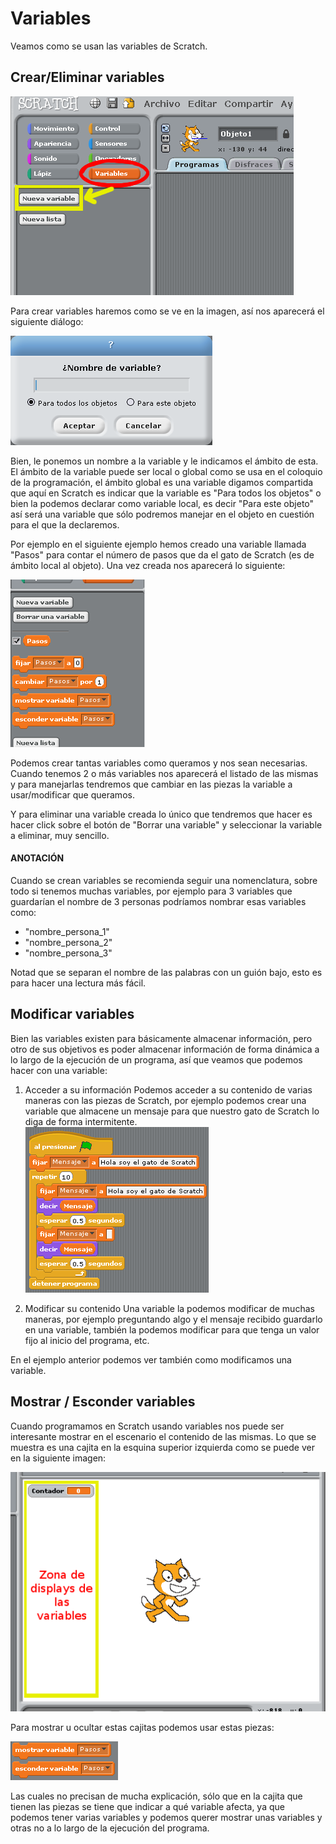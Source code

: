 # Variables
Veamos como se usan las variables de Scratch.

## Crear/Eliminar variables
![](../img/Tema2_variables_nueva.png "Nueva variable")

Para crear variables haremos como se ve en la imagen, así nos aparecerá el siguiente diálogo:

![](../img/Tema2_variables_ambito.png "Ámbito de variables")

Bien, le ponemos un nombre a la variable y le indicamos el ámbito de esta. El ámbito de la variable puede ser local o global como se usa en el coloquio de la programación, el ámbito global es una variable digamos compartida que aquí en Scratch es indicar que la variable es "Para todos los objetos" o bien la podemos declarar como variable local, es decir "Para este objeto" así será una variable que sólo podremos manejar en el objeto en cuestión para el que la declaremos.

Por ejemplo en el siguiente ejemplo hemos creado una variable llamada "Pasos" para contar el número de pasos que da el gato de Scratch (es de ámbito local al objeto). Una vez creada nos aparecerá lo siguiente:

![](../img/Tema2_variables_creada.png "Variable Creada")

Podemos crear tantas variables como queramos y nos sean necesarias. Cuando tenemos 2 o más variables nos aparecerá el listado de las mismas y para manejarlas tendremos que cambiar en las piezas la variable a usar/modificar que queramos.

Y para eliminar una variable creada lo único que tendremos que hacer es hacer click sobre el botón de "Borrar una variable" y seleccionar la variable a eliminar, muy sencillo.

#### ANOTACIÓN
Cuando se crean variables se recomienda seguir una nomenclatura, sobre todo si tenemos muchas variables, por ejemplo para 3 variables que guardarían el nombre de 3 personas podríamos nombrar esas variables como:

* "nombre_persona_1"
* "nombre_persona_2"
* "nombre_persona_3"

Notad que se separan el nombre de las palabras con un guión bajo, esto es para hacer una lectura más fácil.

## Modificar variables
Bien las variables existen para básicamente almacenar información, pero otro de sus objetivos es poder almacenar información de forma dinámica a lo largo de la ejecución de un programa, así que veamos que podemos hacer con una variable:

1. Acceder a su información
Podemos acceder a su contenido de varias maneras con las piezas de Scratch, por ejemplo podemos crear una variable que almacene un mensaje para que nuestro gato de Scratch lo diga de forma intermitente. <br>
![](../img/Tema2_variables_ejemplomodificar.png "Ejemplo de modificado")

2. Modificar su contenido
Una variable la podemos modificar de muchas maneras, por ejemplo preguntando algo y el mensaje recibido guardarlo en una variable, también la podemos modificar para que tenga un valor fijo al inicio del programa, etc.

En el ejemplo anterior podemos ver también como modificamos una variable.

## Mostrar / Esconder variables
Cuando programamos en Scratch usando variables nos puede ser interesante mostrar en el escenario el contenido de las mismas. Lo que se muestra es una cajita en la esquina superior izquierda como se puede ver en la siguiente imagen:

![](../img/Tema2_variables_zonadisplays.png "Zona de displays")

Para mostrar u ocultar estas cajitas podemos usar estas piezas:

![](../img/Tema2_variables_mostraresconder.png "Mostrar/Esconder una variable")

Las cuales no precisan de mucha explicación, sólo que en la cajita que tienen las piezas se tiene que indicar a qué variable afecta, ya que podemos tener varias variables y podemos querer mostrar unas variables y otras no a lo largo de la ejecución del programa.